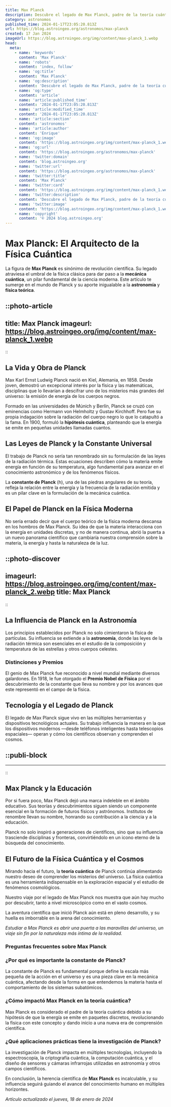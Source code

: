```yaml
---
title: Max Planck
description: Descubre el legado de Max Planck, padre de la teoría cuántica y premio Nobel. Explora su impacto en la física moderna y su vida científica.
category: astronomos
published_time: 2024-01-17T23:05:20.813Z
url: https://blog.astroingeo.org/astronomos/max-planck
created: 17 Jan 2024
imageUrl: https://blog.astroingeo.org/img/content/max-planck_1.webp
head:
  meta:
    - name: 'keywords'
      content: 'Max Planck'
    - name: 'robots'
      content: 'index, follow'
    - name: 'og:title'
      content: 'Max Planck'
    - name: 'og:description'
      content: 'Descubre el legado de Max Planck, padre de la teoría cuántica y premio Nobel. Explora su impacto en la física moderna y su vida científica.'
    - name: 'og:type'
      content: 'article'
    - name: 'article:published_time'
      content: '2024-01-17T23:05:20.813Z'
    - name: 'article:modified_time'
      content: '2024-01-17T23:05:20.813Z'
    - name: 'article:section'
      content: 'astronomos'
    - name: 'article:author'
      content: 'Enrique'
    - name: 'og:image'
      content: 'https://blog.astroingeo.org/img/content/max-planck_1.webp'
    - name: 'og:url'
      content: 'https://blog.astroingeo.org/astronomos/max-planck'
    - name: 'twitter:domain'
      content: 'blog.astroingeo.org'
    - name: 'twitter:url'
      content: 'https://blog.astroingeo.org/astronomos/max-planck'
    - name: 'twitter:title'
      content: 'Max Planck'
    - name: 'twitter:card'
      content: 'https://blog.astroingeo.org/img/content/max-planck_1.webp'
    - name: 'twitter:description'
      content: 'Descubre el legado de Max Planck, padre de la teoría cuántica y premio Nobel. Explora su impacto en la física moderna y su vida científica.'
    - name: 'twitter:image'
      content: 'https://blog.astroingeo.org/img/content/max-planck_1.webp'
    - name: 'copyright'
      content: '© 2024 blog.astroingeo.org'
---
```

# Max Planck: El Arquitecto de la Física Cuántica

La figura de **Max Planck** es sinónimo de revolución científica. Su legado atraviesa el umbral de la física clásica para dar paso a la **mecánica cuántica**, un pilar fundamental de la ciencia moderna. Este artículo te sumerge en el mundo de Planck y su aporte inigualable a la **astronomía** y **física teórica**.


::photo-article
---
title: Max Planck
imageurl: https://blog.astroingeo.org/img/content/max-planck_1.webp
---
::


## La Vida y Obra de Planck
Max Karl Ernst Ludwig Planck nació en Kiel, Alemania, en 1858. Desde joven, demostró un excepcional interés por la física y las matemáticas, disciplinas que lo llevarían a descifrar uno de los misterios más grandes del universo: la emisión de energía de los cuerpos negros.

Formado en las universidades de Múnich y Berlín, Planck se cruzó con eminencias como Hermann von Helmholtz y Gustav Kirchhoff. Pero fue su propia indagación sobre la radiación del cuerpo negro lo que lo catapultó a la fama. En 1900, formuló la **hipótesis cuántica**, planteando que la energía se emite en pequeñas unidades llamadas cuantos.

## Las Leyes de Planck y la Constante Universal
El trabajo de Planck no sería tan renombrado sin su formulación de las leyes de la radiación térmica. Estas ecuaciones describen cómo la materia emite energía en función de su temperatura, algo fundamental para avanzar en el conocimiento astronómico y de los fenómenos físicos.

La **constante de Planck** (h), una de las piedras angulares de su teoría, refleja la relación entre la energía y la frecuencia de la radiación emitida y es un pilar clave en la formulación de la mecánica cuántica.

## El Papel de Planck en la Física Moderna
No sería errado decir que el cuerpo teórico de la física moderna descansa en los hombros de Max Planck. Su idea de que la materia interacciona con la energía en unidades discretas, y no de manera continua, abrió la puerta a un nuevo panorama científico que cambiaría nuestra comprensión sobre la materia, la energía y hasta la naturaleza de la luz.


::photo-discover
---
imageurl: https://blog.astroingeo.org/img/content/max-planck_2.webp
title: Max Planck
---
::


## La Influencia de Planck en la Astronomía
Los principios establecidos por Planck no solo cimientaron la física de partículas. Su influencia se extiende a la **astronomía**, donde las leyes de la radiación térmica son esenciales en el estudio de la composición y temperatura de las estrellas y otros cuerpos celestes.

### Distinciones y Premios
El genio de Max Planck fue reconocido a nivel mundial mediante diversos galardones. En 1918, le fue otorgado el **Premio Nobel de Física** por el descubrimiento de la constante que lleva su nombre y por los avances que este representó en el campo de la física.

## Tecnología y el Legado de Planck
El legado de Max Planck sigue vivo en las múltiples herramientas y dispositivos tecnológicos actuales. Su trabajo influencia la manera en la que los dispositivos modernos —desde teléfonos inteligentes hasta telescopios espaciales— operan y cómo los científicos observan y comprenden el cosmos.


  ::publi-block
  ---
  ---
  ::
  
  
## Max Planck y la Educación
Por si fuera poco, Max Planck dejó una marca indeleble en el ámbito educativo. Sus teorías y descubrimientos siguen siendo un componente esencial en la formación de futuros físicos y astrónomos. Institutos de renombre llevan su nombre, honrando su contribución a la ciencia y a la educación.

Planck no solo inspiró a generaciones de científicos, sino que su influencia trasciende disciplinas y fronteras, convirtiéndolo en un icono eterno de la búsqueda del conocimiento.

## El Futuro de la Física Cuántica y el Cosmos
Mirando hacia el futuro, la **teoría cuántica** de Planck continúa alimentando nuestro deseo de comprender los misterios del universo. La física cuántica es una herramienta indispensable en la exploración espacial y el estudio de fenómenos cosmológicos.

Nuestro viaje por el legado de Max Planck nos muestra que aún hay mucho por descubrir, tanto a nivel microscópico como en el vasto cosmos.

La aventura científica que inició Planck aún está en pleno desarrollo, y su huella es imborrable en la arena del conocimiento.

*Estudiar a Max Planck es abrir una puerta a las maravillas del universo, un viaje sin fin por la naturaleza más íntima de la realidad.*

### Preguntas frecuentes sobre Max Planck

### ¿Por qué es importante la constante de Planck?
La constante de Planck es fundamental porque define la escala más pequeña de la acción en el universo y es una pieza clave en la mecánica cuántica, afectando desde la forma en que entendemos la materia hasta el comportamiento de los sistemas subatómicos.

### ¿Cómo impactó Max Planck en la teoría cuántica?
Max Planck es considerado el padre de la teoría cuántica debido a su hipótesis de que la energía se emite en paquetes discretos, revolucionando la física con este concepto y dando inicio a una nueva era de comprensión científica.

### ¿Qué aplicaciones prácticas tiene la investigación de Planck?
La investigación de Planck impacta en múltiples tecnologías, incluyendo la espectroscopía, la criptografía cuántica, la computación cuántica, y el diseño de sensores y cámaras infrarrojas utilizadas en astronomía y otros campos científicos.

En conclusión, la herencia científica de **Max Planck** es incalculable, y su influencia seguirá guiando el avance del conocimiento humano en múltiples horizontes.

_Artículo actualizado el jueves, 18 de enero de 2024_
